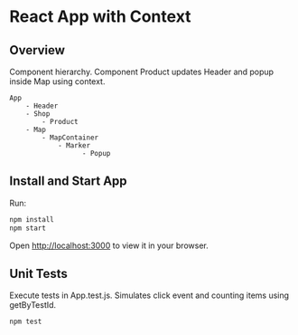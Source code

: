 # React App with Context

## Overview

Component hierarchy. Component Product updates Header and popup inside Map using context.

```text
App
    - Header
    - Shop
        - Product
    - Map
        - MapContainer
            - Marker
                  - Popup
```

## Install and Start App

Run:

```sh
npm install
npm start
```

Open [http://localhost:3000](http://localhost:3000) to view it in your browser.

## Unit Tests

Execute tests in App.test.js. Simulates click event and counting items using getByTestId.

```sh
npm test
```
